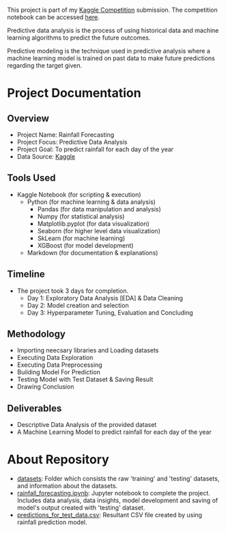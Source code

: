 This project is part of my [Kaggle Competition](https://www.kaggle.com/competitions/playground-series-s5e3/overview) submission. The competition notebook can be accessed [here](https://www.kaggle.com/code/anshikakashyap12/ps5e3-rainfall-forecasting).

Predictive data analysis is the process of using historical data and machine learning algorithms to predict the future outcomes.

Predictive modeling is the technique used in predictive analysis where a machine learning model is trained on past data to make future predictions regarding the target given.

# Project Documentation

## Overview
- Project Name: Rainfall Forecasting 
- Project Focus: Predictive Data Analysis
- Project Goal: To predict rainfall for each day of the year
- Data Source: [Kaggle](https://www.kaggle.com/competitions/playground-series-s5e3/data)

## Tools Used
- Kaggle Notebook (for scripting & execution)
  - Python (for machine learning & data analysis)
    - Pandas (for data manipulation and analysis)
    - Numpy (for statistical analysis)
    - Matplotlib.pyplot (for data visualization)
    - Seaborn (for higher level data visualization)
    - SkLearn (for machine learning)
    - XGBoost (for model development)
  - Markdown (for documentation & explanations)

## Timeline
- The project took 3 days for completion.
  - Day 1: Exploratory Data Analysis [EDA] & Data Cleaning
  - Day 2: Model creation and selection
  - Day 3: Hyperparameter Tuning, Evaluation and Concluding

## Methodology
-   Importing neecsary libraries and Loading datasets
-   Executing Data Exploration
-   Executing Data Preprocessing
-   Building Model For Prediction
-   Testing Model with Test Dataset & Saving Result
-   Drawing Conclusion

## Deliverables
- Descriptive Data Analysis of the provided dataset
- A Machine Learning Model to predict rainfall for each day of the year

# About Repository

- [datasets](https://github.com/anshika-kashyap/rainfall-forecasting/tree/main/datasets): Folder which consists the raw 'training' and 'testing' datasets, and information about the datasets.
- [rainfall_forecasting.ipynb](https://github.com/anshika-kashyap/rainfall-forecasting/blob/main/rainfall_forecasting.ipynb): Jupyter notebook to complete the project. Includes data analysis, data insights, model development and saving of model's output created with 'testing' dataset.
- [predictions_for_test_data.csv](https://github.com/anshika-kashyap/rainfall-prediction/blob/main/predictions_for_test_data.csv): Resultant CSV file created by using rainfall prediction model.
